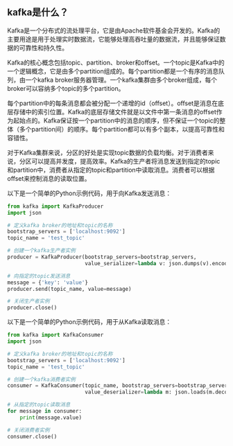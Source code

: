 ## kafka是什么？
 Kafka是一个分布式的流处理平台，它是由Apache软件基金会开发的。Kafka的主要用途是用于处理实时数据流，它能够处理高吞吐量的数据流，并且能够保证数据的可靠性和持久性。

Kafka的核心概念包括topic、partition、broker和offset。一个topic是Kafka中的一个逻辑概念，它是由多个partition组成的。每个partition都是一个有序的消息队列，由一个kafka broker服务器管理。一个kafka集群由多个broker组成，每个broker可以容纳多个topic的多个partition。

每个partition中的每条消息都会被分配一个递增的id（offset）。offset是消息在底层存储中的索引位置。Kafka的底层存储文件就是以文件中第一条消息的offset作为起始点的。Kafka保证按一个partition中的消息的顺序，但不保证一个topic的整体（多个partition间）的顺序。每个partition都可以有多个副本，以提高可靠性和容错性。

对于Kafka集群来说，分区的好处是实现topic数据的负载均衡。对于消费者来说，分区可以提高并发度，提高效率。Kafka的生产者将消息发送到指定的topic和partition中，消费者从指定的topic和partition中读取消息。消费者可以根据offset来控制消息的读取位置。

以下是一个简单的Python示例代码，用于向Kafka发送消息：
```python
from kafka import KafkaProducer
import json

# 定义kafka broker的地址和topic的名称
bootstrap_servers = ['localhost:9092']
topic_name = 'test_topic'

# 创建一个kafka生产者实例
producer = KafkaProducer(bootstrap_servers=bootstrap_servers,
                         value_serializer=lambda v: json.dumps(v).encode('utf-8'))

# 向指定的topic发送消息
message = {'key': 'value'}
producer.send(topic_name, value=message)

# 关闭生产者实例
producer.close()
```
以下是一个简单的Python示例代码，用于从Kafka读取消息：
```python
from kafka import KafkaConsumer
import json

# 定义kafka broker的地址和topic的名称
bootstrap_servers = ['localhost:9092']
topic_name = 'test_topic'

# 创建一个kafka消费者实例
consumer = KafkaConsumer(topic_name, bootstrap_servers=bootstrap_servers,
                         value_deserializer=lambda m: json.loads(m.decode('utf-8')))

# 从指定的topic读取消息
for message in consumer:
    print(message.value)

# 关闭消费者实例
consumer.close()
```
